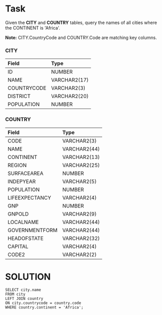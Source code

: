 # Task
Given the **CITY** and **COUNTRY** tables, query the names of all cities where the CONTINENT is 'Africa'.

**Note:** CITY.CountryCode and COUNTRY.Code are matching key columns.

### CITY

| Field       | Type         |  
| :---------- | :----------- |
| ID          | NUMBER       |
| NAME        | VARCHAR2(17) |
| COUNTRYCODE | VARCHAR2(3)  |
| DISTRICT    | VARCHAR2(20) |
| POPULATION  | NUMBER       |

### COUNTRY

| Field           | Type         |  
| :-------------- | :----------- |
| CODE            | VARCHAR2(3)  |
| NAME            | VARCHAR2(44) |
| CONTINENT       | VARCHAR2(13) |
| REGION          | VARCHAR2(25) |
| SURFACEAREA     | NUMBER       |
| INDEPYEAR       | VARCHAR2(5)  |
| POPULATION      | NUMBER       |
| LIFEEXPECTANCY  | VARCHAR2(4)  |
| GNP             | NUMBER       |
| GNPOLD          | VARCHAR2(9)  |
| LOCALNAME       | VARCHAR2(44) |
| GOVERNMENTFORM  | VARCHAR2(44) |
| HEADOFSTATE     | VARCHAR2(32) |
| CAPITAL         | VARCHAR2(4)  |
| CODE2           | VARCHAR2(2)  |

# SOLUTION
```
SELECT city.name
FROM city
LEFT JOIN country
ON city.countrycode = country.code
WHERE country.continent = 'Africa';
```